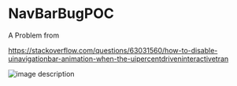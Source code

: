 # NavBarBugPOC

A Problem from 

https://stackoverflow.com/questions/63031560/how-to-disable-uinavigationbar-animation-when-the-uipercentdriveninteractivetran

![image description](https://media.giphy.com/media/lMlUCLRPYwyJq6Sfw0/source.gif)

